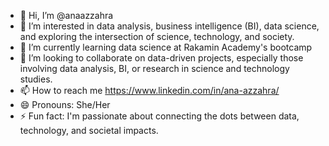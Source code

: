 - 👋 Hi, I’m @anaazzahra
- 👀 I’m interested in data analysis, business intelligence (BI), data science, and exploring the intersection of science, technology, and society.
- 🌱 I’m currently learning data science at Rakamin Academy's bootcamp
- 💞️ I’m looking to collaborate on data-driven projects, especially those involving data analysis, BI, or research in science and technology studies.
- 📫 How to reach me https://www.linkedin.com/in/ana-azzahra/
- 😄 Pronouns: She/Her
- ⚡ Fun fact:  I'm passionate about connecting the dots between data, technology, and societal impacts.

<!---
anaazzahra/anaazzahra is a ✨ special ✨ repository because its `README.md` (this file) appears on your GitHub profile.
You can click the Preview link to take a look at your changes.
--->
